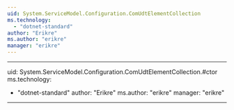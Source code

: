 ```yaml
---
uid: System.ServiceModel.Configuration.ComUdtElementCollection
ms.technology: 
  - "dotnet-standard"
author: "Erikre"
ms.author: "erikre"
manager: "erikre"
---
```


---
uid: System.ServiceModel.Configuration.ComUdtElementCollection.#ctor
ms.technology: 
  - "dotnet-standard"
author: "Erikre"
ms.author: "erikre"
manager: "erikre"
---
